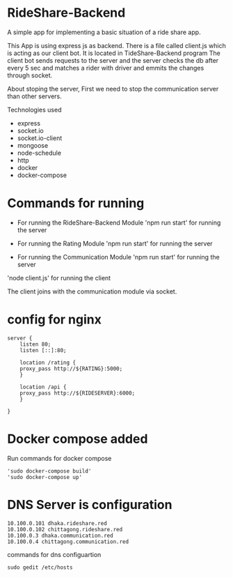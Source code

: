 # RideShare-Backend

A simple app for implementing a basic situation of a ride share app.

This App is using express js  as backend. 
There is a file called client.js which is acting as our client bot. It is located in TideShare-Backend program 
The client bot sends requests to the server and the server checks the db after every 5 sec and matches 
a rider with driver and emmits the changes through socket.

About stoping the server, First we need to stop the communication server than other servers.

Technologies used

* express
* socket.io
* socket.io-client
* mongoose
* node-schedule
* http
* docker
* docker-compose

# Commands for running

* For running the RideShare-Backend Module
  'npm run start' for running the server 

* For running the Rating Module
  'npm run start' for running the server

* For running the Communication Module
  'npm run start' for running the server

'node client.js' for running the client

The client joins with the communication module via socket.

# config for nginx 

  	server {
	    listen 80;
	    listen [::]:80;
	
	    location /rating {
		proxy_pass http://${RATING}:5000;
	    }

	    location /api {
		proxy_pass http://${RIDESERVER}:6000;
	    }

	}

# Docker compose added

Run commands for docker compose

	'sudo docker-compose build'
	'sudo docker-compose up'
	
	
# DNS Server is configuration

	10.100.0.101 dhaka.rideshare.red
	10.100.0.102 chittagong.rideshare.red
	10.100.0.3 dhaka.communication.red
	10.100.0.4 chittagong.communication.red

commands for dns configuartion

	sudo gedit /etc/hosts

